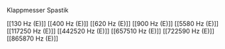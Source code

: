 Klappmesser Spastik

[[130 Hz (E)]]
[[400 Hz (E)]]
[[620 Hz (E)]]
[[900 Hz (E)]]
[[5580 Hz (E)]]
[[117250 Hz (E)]]
[[442520 Hz (E)]]
[[657510 Hz (E)]]
[[722590 Hz (E)]]
[[865870 Hz (E)]]